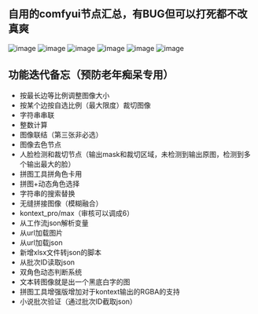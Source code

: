 ## 自用的comfyui节点汇总，有BUG但可以打死都不改真爽
![image](https://github.com/user-attachments/assets/276c33dd-5fda-4d75-bbf4-9cbc312c6068)
![image](https://github.com/user-attachments/assets/f80ad400-1cc8-4dc3-b356-3f43b53ec696)
![image](https://github.com/user-attachments/assets/747b5ac8-86f2-4896-9a62-5de6a7e6ddf0)
![image](https://github.com/user-attachments/assets/4f8bbbf3-3e0f-4b0c-92ed-edbffac26a04)
![image](https://github.com/user-attachments/assets/a864adfb-46ce-49d8-ab22-7c675756c24d)
![image](https://github.com/user-attachments/assets/b790341d-22cd-42bf-b1ce-e93e726c8801)





## 功能迭代备忘（预防老年痴呆专用）
- 按最长边等比例调整图像大小
- 按某个边按自选比例（最大限度）裁切图像
- 字符串串联
- 整数计算
- 图像联结（第三张非必选）
- 图像去色节点
- 人脸检测和裁切节点（输出mask和裁切区域，未检测到输出原图，检测到多个输出最大的脸）
- 拼图工具拼角色卡用
- 拼图+动态角色选择
- 字符串的搜索替换
- 无缝拼接图像（模糊融合）
- kontext_pro/max（审核可以调成6）
- 从工作流json解析变量
- 从url加载图片
- 从url加载json
- 新增xlsx文件转json的脚本
- 从批次ID读取json
- 双角色动态判断系统
- 文本转图像就是出一个黑底白字的图
- 拼图工具增强版增加对于kontext输出的RGBA的支持
- 小说批次验证（通过批次ID截取json）
